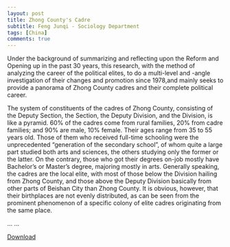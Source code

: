 ```yaml
---
layout: post
title: Zhong County's Cadre
subtitle: Feng Junqi - Sociology Department
tags: [China]
comments: true
---
```


Under the background of summarizing and reflecting upon the Reform and Opening up in
the past 30 years, this research, with the method of analyzing the career of the political
elites, to do a multi-level and -angle investigation of their changes and promotion since
1978,and mainly seeks to provide a panorama of Zhong County cadres and their complete
political career.

The system of constituents of the cadres of Zhong County, consisting of the Deputy
Section, the Section, the Deputy Division, and the Division, is like a pyramid. 60% of
the cadres come from rural families, 20% from cadre families; and 90% are male, 10% female.
Their ages range from 35 to 55 years old. Those of them who received full-time schooling
were the unprecedented “generation of the secondary school”, of whom quite a large part
studied both arts and sciences, the others studying only the former or the latter. On the
contrary, those who got their degrees on-job mostly have Bachelor’s or Master’s degree,
majoring mostly in arts. Generally speaking, the cadres are the local elite, with most
of those below the Division hailing from Zhong County, and those above the Deputy Division
basically from other parts of Beishan City than Zhong County. It is obvious, however, that
their birthplaces are not evenly distributed, as can be seen from the prominent phenomenon
of a specific colony of elite cadres originating from the same place.

... ...

[Download](assets/Zhong_County's_Cadre.pdf)
